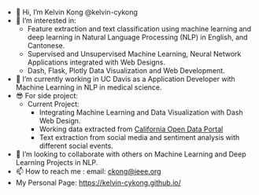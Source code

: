 - 👋 Hi, I’m Kelvin Kong @kelvin-cykong
- 👀 I’m interested in:
    - Feature extraction and text classification using machine learning and deep learning in Natural Language Processing (NLP) in English, and Cantonese.
    - Supervised and Unsupervised Machine Learning, Neural Network Applications integrated with Web Designs.
    - Dash, Flask, Plotly Data Visualization and Web Development.
- 🌱 I’m currently working in UC Davis as a Application Developer with Machine Learning in NLP in medical science.
- 😎 For side project:
  - Current Project:
      - Integrating Machine Learning and Data Visualization with Dash Web Design.
      - Working data extracted from [California Open Data Portal](https://data.ca.gov/)
      - Text extraction from social media and sentiment analysis with different social events.
- 💞️ I’m looking to collaborate with others on Machine Learning and Deep Learning Projects in NLP.
- 📫 How to reach me : email: ckong@ieee.org
- My Personal Page: https://kelvin-cykong.github.io/


<!---
kelvin-cykong/kelvin-cykong is a ✨ special ✨ repository because its `README.md` (this file) appears on your GitHub profile.
You can click the Preview link to take a look at your changes.
--->
